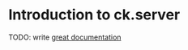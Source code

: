 # Introduction to ck.server

TODO: write [great documentation](http://jacobian.org/writing/what-to-write/)
